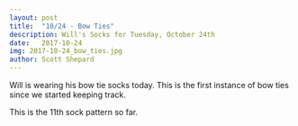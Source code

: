 ```yaml
---
layout: post
title:  "10/24 - Bow Ties"
description: Will's Socks for Tuesday, October 24th
date:   2017-10-24
img: 2017-10-24_bow_ties.jpg
author: Scott Shepard
---
```


Will is wearing his bow tie socks today. This is the first instance of bow ties
since we started keeping track.

This is the 11th sock pattern so far.
